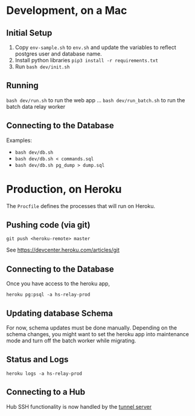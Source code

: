 # Development, on a Mac

## Initial Setup

1. Copy `env-sample.sh` to `env.sh` and update the variables to reflect postgres user and database name.
1. Install python libraries `pip3 install -r requirements.txt`
1. Run `bash dev/init.sh`

## Running

`bash dev/run.sh` to run the web app
...
`bash dev/run_batch.sh` to run the batch data relay worker

## Connecting to the Database
Examples:
- `bash dev/db.sh`
- `bash dev/db.sh < commands.sql`
- `bash dev/db.sh pg_dump > dump.sql`

# Production, on Heroku

The `Procfile` defines the processes that will run on Heroku.

## Pushing code (via git)

`git push <heroku-remote> master`

See https://devcenter.heroku.com/articles/git

## Connecting to the Database

Once you have access to the heroku app,

`heroku pg:psql -a hs-relay-prod`

## Updating database Schema

For now, schema updates must be done manually.  Depending on the schema changes,
you might want to set the heroku app into maintenance mode and turn off the batch worker
while migrating.

## Status and Logs

`heroku logs -a hs-relay-prod`

## Connecting to a Hub

Hub SSH functionality is now handled by the [tunnel server](https://github.com/heatseeknyc/tunnel)
